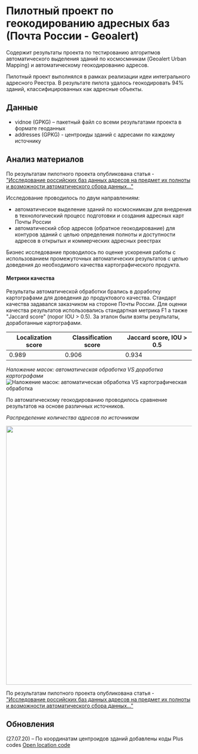 # Пилотный проект по геокодированию адресных баз (Почта России - Geoalert)

Содержит результаты проекта по тестированию алгоритмов автоматического выделения зданий по космосмникам (Geoalert Urban Mapping) и автоматическому геокодированию адресов.

Пилотный проект выполнялся в рамках реализации идеи интегрального адресного Реестра. В результате пилота удалось геокодировать 94% зданий, классифицированных как адресные объекты.

Данные
------

- vidnoe (GPKG) – пакетный файл со всеми результатами проекта в формате геоданных
- addresses (GPKG) - центроиды зданий с адресами по каждому источнику


Анализ материалов
-----------------

По результатам пилотного проекта опубликована статья -
["Исследование российских баз данных адресов на предмет их полноты и возможности автоматического сбора данных..."](https://medium.com/@geoalert/geocoding-post-94f05f40c4da)


Исследование проводилось по двум направлениям: 
- автоматическое выделение зданий по космоснимкам для внедрения в технологический процесс подготовки и создания адресных карт Почты России
- автоматический сбор адресов (обратное геокодирование) для контуров зданий с целью определения полноты и доступности адресов в открытых и коммерческих адресных реестрах

Бизнес исследование проводилось по оценке ускорения работы с использованием промежуточных автоматических результатов с целью доведения до необходимого качества картографического продукта.

#### Метрики качества

Результаты автоматической обработки брались в доработку картографами для доведения до продуктового качества. Стандарт качества задавался заказчиком на стороне Почты России.
Для оценки качества результатов использовались стандартная метрика F1 а также "Jaccard score" (порог IOU > 0.5). За эталон были взяты результаты, доработанные картографами.


| Localization score | Classification score| Jaccard score, IOU > 0.5 |
| --- | --- | --- |
| 0.989| 0.906 | 0.934 |


*Наложение масок: автоматическая обработка VS доработка картографами*
![Наложение масок: автоматическая обработка VS картографическая обработка](https://i.ibb.co/9qXn5FC/vidnoe-masks.png)


По автоматическому геокодированию проводилось сравнение результатов на основе различных источников.

*Распределение количества адресов по источникам*

<img src="https://miro.medium.com/max/1400/1*55DtRvrkZ9LaIQ72Fbr8Ag.png" width="700"> 


По результатам пилотного проекта опубликована статья -
["Исследование российских баз данных адресов на предмет их полноты и возможности автоматического сбора данных..."](https://medium.com/@geoalert/geocoding-post-94f05f40c4da)

Обновления
----------

(27.07.20) – По координатам центроидов зданий добавлены коды Plus codes [Open location code](https://en.wikipedia.org/wiki/Open_Location_Code)